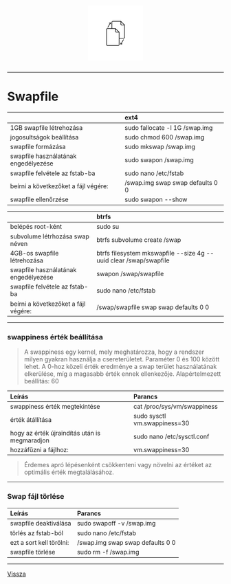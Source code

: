 <h1 align="center">
<img src="../.pictures/swap.png" alt="swap" width=128 />
</h1>

---

# Swapfile

|     | ext4 |
| :-- | :--- |
| 1GB swapfile létrehozása | sudo fallocate -l 1G /swap.img |
|  jogosultságok beállítása | sudo chmod 600 /swap.img |
| swapfile formázása | sudo mkswap /swap.img |
| swapfile használatának engedélyezése | sudo swapon /swap.img |
| swapfile felvétele az fstab-ba | sudo nano /etc/fstab |
|  beírni a következőket a fájl végére: | /swap.img	swap	swap	defaults	0	0 |
| swapfile ellenőrzése | sudo swapon --show |

|     | btrfs |
| :-- | :---- |
| belépés root-ként | sudo su |
| subvolume létrhozása swap néven | btrfs subvolume create /swap |
| 4GB-os swapfile létrehozása | btrfs filesystem mkswapfile --size 4g --uuid clear /swap/swapfile |
| swapfile használatának engedélyezése | swapon /swap/swapfile |
| swapfile felvétele az fstab-ba | sudo nano /etc/fstab |
|  beírni a következőket a fájl végére: | /swap/swapfile	swap	swap	defaults	0	0 |

---

### swappiness érték beállítása

> A swappiness egy kernel, mely meghatározza, hogy a rendszer milyen gyakran használja a csereterületet. Paraméter 0 és 100 között lehet. A 0-hoz közeli érték eredménye a swap terület használatának elkerülése, míg a magasabb érték ennek ellenkezője. Alapértelmezett beállítás: 60

| Leírás | Parancs |
| :----- | :------ |
| swappiness érték megtekintése | cat /proc/sys/vm/swappiness |
| érték átállítása | sudo sysctl vm.swappiness=30 |
| hogy az érték újraindítás után is megmaradjon | sudo nano /etc/sysctl.conf |
|  hozzáfűzni a fájlhoz: | vm.swappiness=30 |

> Érdemes apró lépésenként csökkenteni vagy növelni az értéket az optimális érték megtalálásához.

---

### Swap fájl törlése

| Leírás | Parancs |
| :----- | :------ |
| swapfile deaktiválása | sudo swapoff -v /swap.img |
| törlés az fstab-ból | sudo nano /etc/fstab |
|  ezt a sort kell törölni: | /swap.img	swap	swap	defaults	0	0 |
| swapfile törlése | sudo rm -f /swap.img |

---

[Vissza](../README.md)
